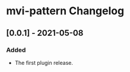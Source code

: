 <!-- Keep a Changelog guide -> https://keepachangelog.com -->

# mvi-pattern Changelog

## [0.0.1] - 2021-05-08
### Added
- The first plugin release.
